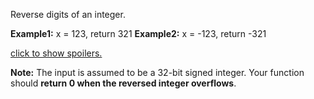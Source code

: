 Reverse digits of an integer.

**Example1:** x = 123, return 321
**Example2:** x = -123, return -321

[click to show spoilers.](https://leetcode.com/problems/reverse-integer/description/#)

**Note:**
The input is assumed to be a 32-bit signed integer. Your function should **return 0 when the reversed integer overflows**.